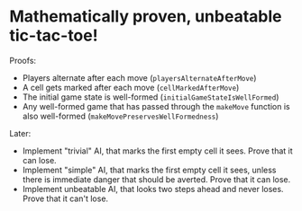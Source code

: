 # Mathematically proven, unbeatable tic-tac-toe!

Proofs:

- Players alternate after each move (`playersAlternateAfterMove`)
- A cell gets marked after each move (`cellMarkedAfterMove`)
- The initial game state is well-formed (`initialGameStateIsWellFormed`)
- Any well-formed game that has passed through the `makeMove` function is also well-formed (`makeMovePreservesWellFormedness`)

Later:

- Implement "trivial" AI, that marks the first empty cell it sees. Prove that it can lose.
- Implement "simple" AI, that marks the first empty cell it sees, unless there is immediate danger that should be averted. Prove that it can lose.
- Implement unbeatable AI, that looks two steps ahead and never loses. Prove that it can't lose.
